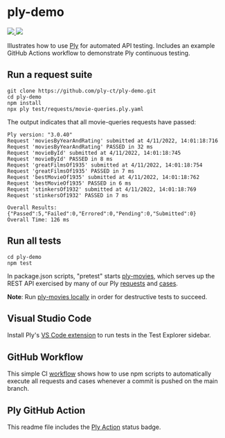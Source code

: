 # ply-demo
<a href="https://github.com/ply-ct/ply-demo/actions">
    <img src="https://github.com/ply-ct/ply-demo/workflows/build/badge.svg" />
</a>
<a href="https://github.com/ply-ct/ply-demo/actions">
  <img src="https://ply-ct.org/badges/ply-ct/ply-demo/workflows/build" />
</a>

Illustrates how to use [Ply](https://ply-ct.github.io/ply/) for automated API testing. 
Includes an example GitHub Actions workflow to demonstrate Ply continuous testing.

## Run a request suite
```
git clone https://github.com/ply-ct/ply-demo.git
cd ply-demo
npm install
npx ply test/requests/movie-queries.ply.yaml
```

The output indicates that all movie-queries requests have passed:
```
Ply version: "3.0.40"
Request 'moviesByYearAndRating' submitted at 4/11/2022, 14:01:18:716
Request 'moviesByYearAndRating' PASSED in 32 ms
Request 'movieById' submitted at 4/11/2022, 14:01:18:745
Request 'movieById' PASSED in 8 ms
Request 'greatFilmsOf1935' submitted at 4/11/2022, 14:01:18:754
Request 'greatFilmsOf1935' PASSED in 7 ms
Request 'bestMovieOf1935' submitted at 4/11/2022, 14:01:18:762
Request 'bestMovieOf1935' PASSED in 6 ms
Request 'stinkersOf1932' submitted at 4/11/2022, 14:01:18:769
Request 'stinkersOf1932' PASSED in 7 ms

Overall Results: {"Passed":5,"Failed":0,"Errored":0,"Pending":0,"Submitted":0}
Overall Time: 126 ms
```

## Run all tests
```
cd ply-demo
npm test
```
In package.json scripts, "pretest" starts [ply-movies](https://github.com/ply-ct/ply-movies#readme),
which serves up the REST API exercised by many of our Ply [requests](test/requests) and [cases](test/cases).

**Note**: Run [ply-movies locally](https://ply-ct.github.io/ply/topics/cases#ply-movies) in order for 
destructive tests to succeed.

## Visual Studio Code
Install Ply's [VS Code extension](https://github.com/ply-ct/vscode-ply#vscode-ply) to run tests in 
the Test Explorer sidebar.

## GitHub Workflow
This simple CI [workflow](https://github.com/ply-ct/ply-demo/blob/main/.github/workflows/build-test.yml)
shows how to use npm scripts to automatically execute all requests and cases whenever a commit is pushed
on the main branch.

## Ply GitHub Action
This readme file includes the [Ply Action](https://github.com/ply-ct/ply-action#readme) status badge.

